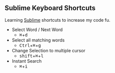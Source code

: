 ## Sublime Keyboard Shortcuts
Learning [Sublime](http://www.sublimetext.com) shortcuts to increase my code fu.

- Select Word / Next Word
  - <kbd>⌘</kbd>+<kbd>d</kbd>
- Select all matching words
  - <kbd>Ctrl</kbd>+<kbd>⌘</kbd>+<kbd>g</kbd>
- Change Selection to multiple cursor
  - <kbd>shift</kbd>+<kbd>⌘</kbd>+<kbd>l</kbd>
- Instant Search
  - <kbd>⌘</kbd>+<kbd>i</kbd>
